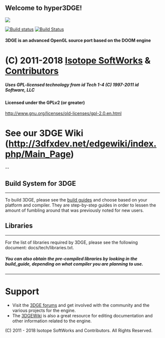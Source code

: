 Welcome to hyper3DGE!
---------------------

![](http://a.fsdn.com/con/app/proj/edge2/screenshots/327069.jpg)

[![Build status](https://ci.appveyor.com/api/projects/status/ghevag13p9ue60no?svg=true)](https://ci.appveyor.com/project/raa-eruanna/hyper3dge) [![Build Status](https://travis-ci.org/3dfxdev/hyper3DGE.svg?branch=master)](https://travis-ci.org/3dfxdev/hyper3DGE)

#### 3DGE is an advanced OpenGL source port based on the DOOM engine

# (C) 2011-2018 [Isotope SoftWorks](https://www.facebook.com/IsotopeSoftWorks/) & [Contributors](https://github.com/3dfxdev/hyper3DGE/blob/master/AUTHORS.md)
##### Uses GPL-licensed technology from id Tech 1-4 (C) 1997-2011 id Software, LLC
#### Licensed under the GPLv2 (or greater)
http://www.gnu.org/licenses/old-licenses/gpl-2.0.en.html
# See our 3DGE Wiki (http://3dfxdev.net/edgewiki/index.php/Main_Page)
--

## Build System for 3DGE
---
To build 3DGE, please see the [build guides](https://github.com/3dfxdev/hyper3DGE/tree/master/build_guide) and choose
based on your platform and compiler. They are step-by-step guides
in order to lessen the amount of fumbling around that was previously
noted for new users.

## Libraries
---
For the list of libraries required by 3DGE, please see the
following document: docs/tech/libraries.txt.
##### You can also obtain the pre-compiled libraries by looking in the build_guide, depending on what compiler you are planning to use.

---

# Support
* Visit the [3DGE forums](http://tdgmods.net/smf) and get involved with the
community and the various projects for the engine.
* The [3DGEWiki](http://3dfxdev.net/edgewiki) is also a great resource for
editing documentation and other information related to the engine.

(C) 2011 - 2018 Isotope SoftWorks and Contributors. All Rights Reserved.
